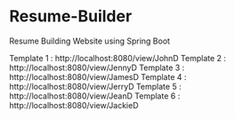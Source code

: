 # Resume-Builder

Resume Building Website using Spring Boot

Template 1 : http://localhost:8080/view/JohnD
Template 2 : http://localhost:8080/view/JennyD
Template 3 : http://localhost:8080/view/JamesD
Template 4 : http://localhost:8080/view/JerryD
Template 5 : http://localhost:8080/view/JeanD
Template 6 : http://localhost:8080/view/JackieD